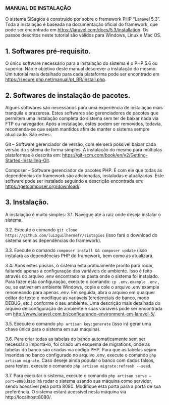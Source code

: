 ### MANUAL DE INSTALAÇÃO

O sistema SiSagios é construído por sobre o framework PHP “Laravel 5.3”. Toda a instalação é baseada na documentação oficial do framework, que pode ser encontrada em https://laravel.com/docs/5.3/installation. Os passos descritos neste tutorial são válidos para Windows, Linux e Mac OS.

## 1. Softwares pré-requisito.

O único software necessário para a instalação do sistema é o PHP 5.6 ou superior. Não é objetivo deste manual descrever a instalação do mesmo. Um tutorial mais detalhado para cada plataforma pode ser encontrado em https://secure.php.net/manual/pt_BR/install.php.  

## 2. Softwares de instalação de pacotes.

Alguns softwares são necessários para uma experiência de instalação mais tranquila e prazerosa. Estes softwares são gerenciadores de pacotes que permitem uma instalação completa do sistema sem ter de baixar nada via FTP ou navegador. Após a instalação, estes podem ser removidos, todavia, recomenda-se que sejam mantidos afim de manter o sistema sempre atualizado. São estes:

Git – Software gerenciador de versão, com ele será possível baixar cada versão do sistema de forma simples. A instalação do mesmo para múltiplas plataformas é descrita em: https://git-scm.com/book/en/v2/Getting-Started-Installing-Git.

Composer – Software gerenciador de pacotes PHP. É com ele que todas as dependências do framework são adicionadas, instaladas e atualizadas. Este software pode ser instalado seguindo a descrição encontrada em: https://getcomposer.org/download/. 

## 3. Instalação.

A instalação é muito simples:
  3.1.  Navegue até a raiz onde deseja instalar o sistema.
  
  3.2.  Execute o comando `git clone  https://github.com/luizguilhermefr/sistagios` (isso fará o download do sistema sem as dependências do framework).
  
  3.3.  Execute o comando `composer install && composer update` (isso instalará as dependências PHP do framework, bem como as atualizará. 
  
  3.4.  Após estes passos, o sistema está praticamente pronto para rodar, faltando apenas a configuração das variáveis de ambiente. Isso é feito através do arquivo .env encontrado na pasta onde o sistema foi instalado. Para fazer esta configuração, execute o comando: `cp .env.example .env` , ou, se estiver em ambiente Windows, copie e cole o arquivo .env.example renomeando para apenas .env. Em seguida, abra o arquivo em qualquer editor de texto e modifique as variáveis (credenciais de banco, modo DEBUG, etc.) conforme o seu ambiente. Uma descrição mais detalhada do arquivo de configuração de ambiente e suas variáveis pode ser encontrada em http://www.laravel.com.br/configurando-environment-em-laravel-5/. 
  
  3.5.  Execute o comando `php artisan key:generate` (isso irá gerar uma chave única para o sistema em sua máquina).
  
  3.6. Para criar todas as tabelas do banco automaticamente sem ser necessário importá-lo, foi criado um esquema de migrations, onde as tabelas do banco são criadas via código PHP. Para que as tabelas sejam inseridas no banco configurado no arquivo .env, execute o comando `php artisan migrate`. Caso deseje ainda popular o banco com dados falsos, para testes, execute o comando `php artisan migrate:refresh --seed`.
  
  3.7. Para executar o sistema, execute o comando `php artisan serve –port=8080`.Isso irá rodar o sistema usando sua máquina como servidor, sendo acessível pela porta 8080. Modifique esta porta para a porta de sua preferência. O sistema estará acessível nesta máquina via http://localhost:8080/. 
